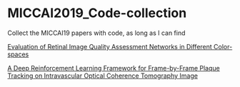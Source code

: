 # MICCAI2019_Code-collection
Collect the MICCAI19 papers with code, as long as I can find


[Evaluation of Retinal Image Quality Assessment Networks in Different Color-spaces](https://github.com/hzfu/EyeQ)

[A Deep Reinforcement Learning Framework for Frame-by-Frame Plaque Tracking on Intravascular Optical Coherence Tomography Image](https://github.com/luogongning/PlaqueRL)




